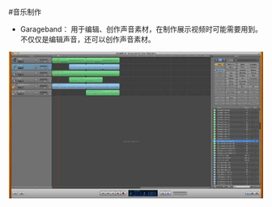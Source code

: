 #音乐制作
* Garageband：
用于编辑、创作声音素材，在制作展示视频时可能需要用到。不仅仅是编辑声音，还可以创作声音素材。


![0](../assets/digitized_tools/music_production/00.jpg)